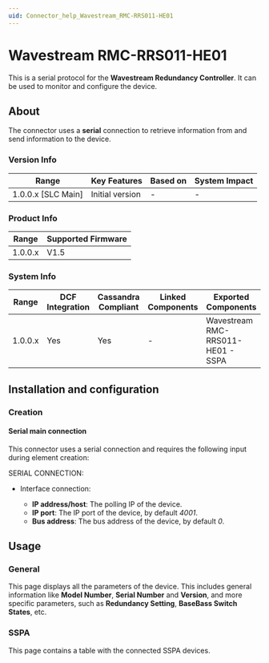 ```yaml
---
uid: Connector_help_Wavestream_RMC-RRS011-HE01
---
```


# Wavestream RMC-RRS011-HE01

This is a serial protocol for the **Wavestream Redundancy Controller**. It can be used to monitor and configure the device.

## About

The connector uses a **serial** connection to retrieve information from and send information to the device.

### Version Info

| Range                | Key Features     | Based on     | System Impact     |
|----------------------|------------------|--------------|-------------------|
| 1.0.0.x [SLC Main]   | Initial version  | -            | -                 |

### Product Info

| Range     | Supported Firmware     |
|-----------|------------------------|
| 1.0.0.x   | V1.5                   |

### System Info

| Range   | DCF Integration | Cassandra Compliant | Linked Components | Exported Components               |
|---------|-----------------|---------------------|-------------------|-----------------------------------|
| 1.0.0.x | Yes             | Yes                 | -                 | Wavestream RMC-RRS011-HE01 - SSPA |

## Installation and configuration

### Creation

#### Serial main connection

This connector uses a serial connection and requires the following input during element creation:

SERIAL CONNECTION:

- Interface connection:

  - **IP address/host**: The polling IP of the device.
  - **IP port**: The IP port of the device, by default *4001*.
  - **Bus address**: The bus address of the device, by default *0*.

## Usage

### General

This page displays all the parameters of the device. This includes general information like **Model Number**, **Serial Number** and **Version**, and more specific parameters, such as **Redundancy Setting**, **BaseBass Switch States**, etc.

### SSPA

This page contains a table with the connected SSPA devices.
